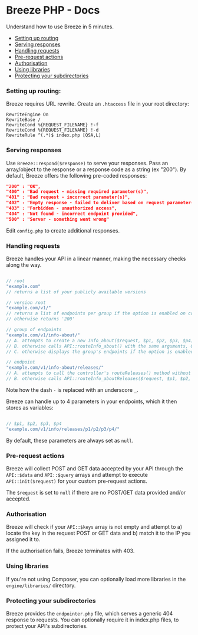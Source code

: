 # Breeze PHP - Docs

Understand how to use Breeze in 5 minutes.

- [Setting up routing](#setting-up-routing)
- [Serving responses](#serving-responses)
- [Handling requests](#handling-requests)
- [Pre-request actions](#pre-request-actions)
- [Authorisation](#authorisation)
- [Using libraries](#using-libraries)
- [Protecting your subdirectories](#protecting-your-subdirectories)

### Setting up routing:

Breeze requires URL rewrite. Create an `.htaccess` file in your root directory:

```
RewriteEngine On
RewriteBase /
RewriteCond %{REQUEST_FILENAME} !-f
RewriteCond %{REQUEST_FILENAME} !-d
RewriteRule ^(.*)$ index.php [QSA,L]
```

### Serving responses

Use `Breeze::respond($response)` to serve your responses. Pass an array/object to the response or a response code as a string (ex "200"). By default, Breeze offers the following pre-coded responses:

```json
"200" : "OK",
"400" : "Bad request - missing required parameter(s)",
"401" : "Bad request - incorrect parameter(s)",
"402" : "Empty response - failed to deliver based on request parameter(s)",
"403" : "Forbidden - unauthorized access",
"404" : "Not found - incorrect endpoint provided",
"500" : "Server - something went wrong"
```

Edit `config.php` to create additional responses.

### Handling requests

Breeze handles your API in a linear manner, making the necessary checks along the way.

```php

// root
"example.com"
// returns a list of your publicly available versions

// version root
"example.com/v1/"
// returns a list of endpoints per group if the option is enabled on config.php
// otherwise returns '200'

// group of endpoints
"example.com/v1/info-about/"
// A. attempts to create a new Info_about($request, $p1, $p2, $p3, $p4) from your controllers
// B. otherwise calls API::routeInfo_about() with the same arguments, ONLY if the request does not continue to a specific endpoint below
// C. otherwise displays the group's endpoints if the option is enabled on config.php

// endpoint
"example.com/v1/info-about/releases/"
// A. attempts to call the controller's routeReleases() method without any arguments passed
// B. otherwise calls API::routeInfo_aboutReleases($request, $p1, $p2, $p3, $p4)

```

Note how the dash `-` is replaced with an underscore `_`.

Breeze can handle up to 4 parameters in your endpoints, which it then stores as variables:

```php

// $p1, $p2, $p3, $p4
"example.com/v1/info/releases/p1/p2/p3/p4/"

```

By default, these parameters are always set as `null`.

### Pre-request actions

Breeze will collect POST and GET data accepted by your API through the `API::$data` and `API::$query` arrays and attempt to execute `API::init($request)` for your custom pre-request actions.

The `$request` is set to `null` if there are no POST/GET data provided and/or accepted.

### Authorisation

Breeze will check if your `API::$keys` array is not empty and attempt to a) locate the key in the request POST or GET data and b) match it to the IP you assigned it to.

If the authorisation fails, Breeze terminates with 403.

### Using libraries

If you're not using Composer, you can optionally load more libraries in the `engine/libraries/` directory.

### Protecting your subdirectories

Breeze provides the `endpointer.php` file, which serves a generic 404 response to requests. You can optionally require it in index.php files, to protect your API's subdirectories.
